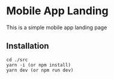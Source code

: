 # Mobile App Landing

This is a simple mobile app landing page

## Installation

```
cd ./src
yarn -i (or npm install)
yarn dev (or npm run dev)
```